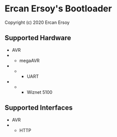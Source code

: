 # Ercan Ersoy's Bootloader

Copyright (c) 2020 Ercan Ersoy

## Supported Hardware

  * AVR
  * * megaAVR
  * * * UART
  * * * Wiznet 5100

## Supported Interfaces

  * AVR
  * * HTTP